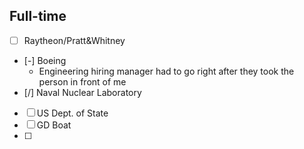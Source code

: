 ## Full-time
- [ ] Raytheon/Pratt&Whitney
- [-] Boeing
	- Engineering hiring manager had to go right after they took the person in front of me
- [/] Naval Nuclear Laboratory
- [ ] US Dept. of State
- [ ] GD Boat
- [ ] 